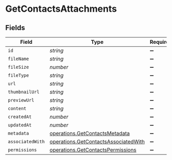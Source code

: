# GetContactsAttachments


## Fields

| Field                                                                                        | Type                                                                                         | Required                                                                                     | Description                                                                                  |
| -------------------------------------------------------------------------------------------- | -------------------------------------------------------------------------------------------- | -------------------------------------------------------------------------------------------- | -------------------------------------------------------------------------------------------- |
| `id`                                                                                         | *string*                                                                                     | :heavy_minus_sign:                                                                           | N/A                                                                                          |
| `fileName`                                                                                   | *string*                                                                                     | :heavy_minus_sign:                                                                           | N/A                                                                                          |
| `fileSize`                                                                                   | *number*                                                                                     | :heavy_minus_sign:                                                                           | N/A                                                                                          |
| `fileType`                                                                                   | *string*                                                                                     | :heavy_minus_sign:                                                                           | N/A                                                                                          |
| `url`                                                                                        | *string*                                                                                     | :heavy_minus_sign:                                                                           | N/A                                                                                          |
| `thumbnailUrl`                                                                               | *string*                                                                                     | :heavy_minus_sign:                                                                           | N/A                                                                                          |
| `previewUrl`                                                                                 | *string*                                                                                     | :heavy_minus_sign:                                                                           | N/A                                                                                          |
| `content`                                                                                    | *string*                                                                                     | :heavy_minus_sign:                                                                           | N/A                                                                                          |
| `createdAt`                                                                                  | *number*                                                                                     | :heavy_minus_sign:                                                                           | N/A                                                                                          |
| `updatedAt`                                                                                  | *number*                                                                                     | :heavy_minus_sign:                                                                           | N/A                                                                                          |
| `metadata`                                                                                   | [operations.GetContactsMetadata](../../models/operations/getcontactsmetadata.md)             | :heavy_minus_sign:                                                                           | N/A                                                                                          |
| `associatedWith`                                                                             | [operations.GetContactsAssociatedWith](../../models/operations/getcontactsassociatedwith.md) | :heavy_minus_sign:                                                                           | N/A                                                                                          |
| `permissions`                                                                                | [operations.GetContactsPermissions](../../models/operations/getcontactspermissions.md)       | :heavy_minus_sign:                                                                           | N/A                                                                                          |